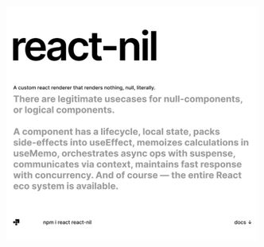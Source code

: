 
<p align="left">
  <a id="cover" href="#cover">
    <picture>
      <source media="(prefers-color-scheme: dark)" srcset="github/dark.svg">
      <img style="white-space:pre-wrap" alt="There are legitimate use cases for null components or logical components.&#10&#10A component has a lifecycle, local state, packs side-effects into useEffect, memoizes calculations in useMemo, orchestrates async ops with suspense, communicates via context, maintains fast response with concurrency. And of course — the entire React ecosystem is available." src="github/light.svg">
    </picture>
  </a>
</p>